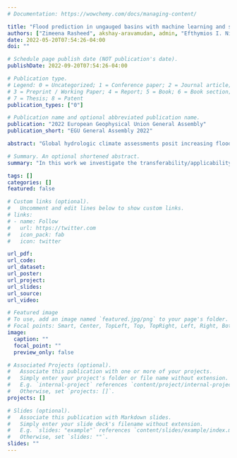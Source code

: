 ```yaml
---
# Documentation: https://wowchemy.com/docs/managing-content/

title: "Flood prediction in ungauged basins with machine learning and satellite precipitation data"
authors: ["Zimeena Rasheed", akshay-aravamudan, admin, "Efthymios I. Nikolopoulos"]
date: 2022-05-20T07:54:26-04:00
doi: ""

# Schedule page publish date (NOT publication's date).
publishDate: 2022-09-20T07:54:26-04:00

# Publication type.
# Legend: 0 = Uncategorized; 1 = Conference paper; 2 = Journal article;
# 3 = Preprint / Working Paper; 4 = Report; 5 = Book; 6 = Book section;
# 7 = Thesis; 8 = Patent
publication_types: ["0"]

# Publication name and optional abbreviated publication name.
publication: "2022 European Geophysical Union General Assembly"
publication_short: "EGU General Assembly 2022"

abstract: "Global hydrologic climate assessments posit increasing flood risk. Hydrologic forecasting is critical in both gauged and ungauged basins having implications not only for hazard assessments and the development of mitigation strategies but also for informing the design and operation of critical infrastructure. The hydrology community grapples with the need to predict floods particularly in ungauged basins where the absence of continuous and spatially representative precipitation and streamflow data are enunciated. Global precipitation observations from satellite constellations combined with recent advancements of hydrologic forecasting with machine-learning (ML) models, offer an attractive solution for addressing flood prediction in ungauged regions. Towards that end, in this work, we investigate a) the performance of ML flood prediction models integrated with satellite precipitation estimates and b) the transferability/applicability of ML models trained in data rich regions for flood prediction in ungauged regions. We use NASA IMERG precipitation dataset for ML-based predictions and we train the ML models for ~600 catchments from different hydroclimatic zones in Contiguous US. The performance of the ML-IMERG predictions are then evaluated for a large number of catchments (~1000) in the UK, Brazil, Chile and Australia. Predictive performance is evaluated with respect to climate and catchment characteristics in each region. Results suggest that despite the variability in the performance across regions, there is great promise on the integration of global satellite precipitation estimates with ML models for flood prediction in ungauged basins."

# Summary. An optional shortened abstract.
summary: "In this work we investigate the transferability/applicability of ML-based flood prediction models trained in data rich regions for flood prediction in ungauged regions in the UK, Brazil, Chile and Australia. Our results suggest great promise of using such models with NASA IMERG precipitation observations."

tags: []
categories: []
featured: false

# Custom links (optional).
#   Uncomment and edit lines below to show custom links.
# links:
# - name: Follow
#   url: https://twitter.com
#   icon_pack: fab
#   icon: twitter

url_pdf:
url_code:
url_dataset:
url_poster:
url_project:
url_slides:
url_source:
url_video:

# Featured image
# To use, add an image named `featured.jpg/png` to your page's folder. 
# Focal points: Smart, Center, TopLeft, Top, TopRight, Left, Right, BottomLeft, Bottom, BottomRight.
image:
  caption: ""
  focal_point: ""
  preview_only: false

# Associated Projects (optional).
#   Associate this publication with one or more of your projects.
#   Simply enter your project's folder or file name without extension.
#   E.g. `internal-project` references `content/project/internal-project/index.md`.
#   Otherwise, set `projects: []`.
projects: []

# Slides (optional).
#   Associate this publication with Markdown slides.
#   Simply enter your slide deck's filename without extension.
#   E.g. `slides: "example"` references `content/slides/example/index.md`.
#   Otherwise, set `slides: ""`.
slides: ""
---
```

